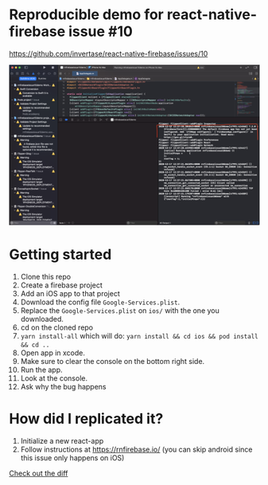 # Reproducible demo for react-native-firebase issue #10

https://github.com/invertase/react-native-firebase/issues/10

<img width="512px" src="screenshot.png">

# Getting started

1. Clone this repo
2. Create a firebase project
3. Add an iOS app to that project
4. Download the config file `Google-Services.plist`.
5. Replace the `Google-Services.plist` on `ios/` with the one you downloaded.
6. cd on the cloned repo
7. `yarn install-all` which will do: `yarn install && cd ios && pod install && cd ..`
8. Open app in xcode.
9. Make sure to clear the console on the bottom right side.
10. Run the app.
11. Look at the console.
12. Ask why the bug happens

# How did I replicated it?

1. Initialize a new react-app
2. Follow instructions at https://rnfirebase.io/ (you can skip android since this issue only happens on iOS)

[Check out the diff]()